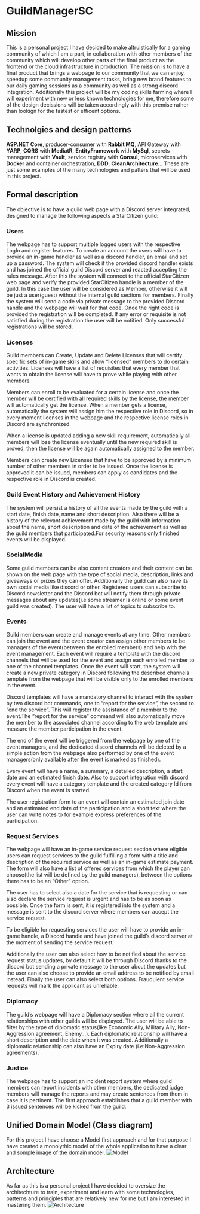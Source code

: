 # GuildManagerSC

## Mission
This is a personal project I have decided to make altruistically for a gaming community of which I am a part, in collaboration with other members of the community which will develop other parts of the final product as the frontend or the cloud infrastructure in production. The mission is to have a final product that brings a webpage to our community that we can enjoy, speedup some community management tasks, bring new brand features to our daily gaming sessions as a community as well as a strong discord integration. Additionally this project will be my coding skills farming where I will experiment with new or less known technologies for me, therefore some of the design decissions will be taken accordingly with this premise rather than lookign for the fastest or efficent options.

## Technolgies and design patterns
**ASP.NET Core**, producer-consumer with **Rabbit MQ**, API Gateway with **YARP**, **CQRS** with **MediatR**, **EntityFramework** with **MySql**, secrets management with **Vault**, service registry with **Consul**, microservices with **Docker** and container orchestration, **DDD**, **CleanArchitecture**... These are just some examples of the many technologies and patters that will be used in this project.

## Formal description
The objective is to have a guild web page with a Discord server integrated, designed to manage the following aspects a StarCitizen guild: 


### Users
The webpage has to support multiple logged users with the respective LogIn and register features. To create an account the users will have to provide an in-game handler as well as a discord handler, an email and set up a password. The system will check if the provided discord handler exists and has joined the official guild Discord server and reacted accepting the rules message.
After this the system will connect to the official StarCitizen web page and verify the provided StarCitizen handle is a member of the guild. In this case the user will be considered as Member, otherwise it will be just a user(guest) without the internal guild sections for members. 
Finally the system will send a code via private message to the provided Discord handle and the webpage will wait for that code. Once the right code is provided the registration will be completed. If any error or requisite is not satisfied during the registration the user will be notified. Only successful registrations will be stored.


### Licenses
Guild members can Create, Update and Delete Licenses that will certify specific sets of in-game skills and allow “licensed” members to do certain activities.
Licenses will have a list of requisites that every member that wants to obtain the license will have to prove while playing with other members.

Members can enroll to be evaluated for a certain license and once the member will be certified with all required skills by the license, the member will automatically get the license.
When a member gets a license, automatically the system will assign him the respective role in Discord, so in every moment licenses in the webpage and the respective license roles in Discord are synchronized.

When a license is updated adding a new skill requirement, automatically all members will lose the license eventually until the new required skill is proved, then the license will be again automatically assigned to the member.

Members can create new Licenses that have to be approved by a minimum number of other members in order to be issued. Once the license is approved it can be issued, members can apply as candidates and the respective role in Discord is created.


### Guild Event History and Achievement History
The system will persist a history of all the events made by the guild with a start date, finish date, name and short description.
Also there will be a history of the relevant achievement made by the guild with information about the name, short description and date of the achievement as well as the guild members that participated.For security reasons only finished events will be displayed.


### SocialMedia
Some guild members can be also content creators and their content can be shown on the web page with the type of social media, description, links and giveaways or prizes they can offer. Additionally the guild can also have its own social media like discord or other. Registered users can subscribe to Discord newsletter and the Discord bot will notify them through private messages about any updates(i.e some streamer is online or some event guild was created). The user will have a list of topics to subscribe to.


### Events
Guild members can create and manage events at any time. Other members can join the event and the event creator can assign other members to be managers of the event(between the enrolled members) and help with the event management. Each event will require a template with the discord channels that will be used for the event and assign each enrolled member to one of the channel templates. Once the event will start, the system will create a new private category in Discord following the described channels template from the webpage that will be visible only to the enrolled members in the event. 

Discord templates will have a mandatory channel to interact with the system by two discord bot commands, one to “report for the service”, the second to “end the service”. This will register the assistance of a member to the event.The “report for the service” command will also automatically move the member to the associated channel according to the web template and measure the member participation in the event.

The end of the event will be triggered from the webpage by one of the event managers, and the dedicated discord channels will be deleted by a simple action from the webpage also performed by one of the event managers(only available after the event is marked as finished).

Every event will have a name, a summary, a detailed description, a start date and an estimated finish date. Also to support integration with discord every event will have a category template and the created category Id from Discord when the event is started. 

The user registration form to an event will contain an estimated join date and an estimated end date of the participation and a short text where the user can write notes to for example express preferences of the participation.


### Request Services
The webpage will have an in-game service request section where eligible users can request services to the guild fulfilling a form with a title and description of the required service as well as an in-game estimate payment. The form will also have a list of offered services from which the player can choose(the list will be defined by the guild managers), between the options there has to be an “Other” option.

The user has to select also a date for the service that is requesting or can also declare the service request is urgent and has to be as soon as possible. Once the form is sent, it is registered into the system and a message is sent to the discord server where members can accept the service request.

To be eligible for requesting services the user will have to provide an in-game handle, a Discord handle and have joined the guild’s discord server at the moment of sending the service request.

Additionally the user can also select how to be notified about the service request status updates, by default it will be through Discord thanks to the discord bot sending a private message to the user about the updates but the user can also choose to provide an email address to be notified by email instead. Finally the user can also select both options. Fraudulent service requests will mark the applicant as unreliable.


### Diplomacy
The guild’s webpage will have a Diplomacy section where all the current relationships with other guilds will be displayed. The user will be able to filter by the type of diplomatic status(like Economic Ally, Military Ally, Non-Aggression agreement, Enemy…).  Each diplomatic relationship will have a short description and the date when it was created. Additionally a diplomatic relationship can also have an Expiry date (i.e:Non-Aggression agreements).


### Justice
The webpage has to support an incident report system where guild members can report incidents with other members, the dedicated judge members will manage the reports and may create sentences from them in case it is pertinent. The first approach establishes that a guild member with 3 issued sentences will be kicked from the guild.


## Unified Domain Model (Class diagram)

For this project I have choose a Model first approach and for that purpose I have created a monolythic model of the whole application to have a clear and somple image of the domain model.
![Model](./doc/ClassDiagram.png)


## Architecture

As far as this is a personal project I have decided to oversize the architechture to train, experiment and learn with some technologies, patterns and principles that are relatively new for me but I am interested in mastering them.
![Architecture](./doc/Architecture.png)

